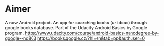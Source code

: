 # Aimer
A new Android project. An app for searching books (ur ideas) through google books database. Part of the Udacity Android Basics by Google program.
https://www.udacity.com/course/android-basics-nanodegree-by-google--nd803
https://books.google.cz/?hl=en&tab=pp&authuser=0
